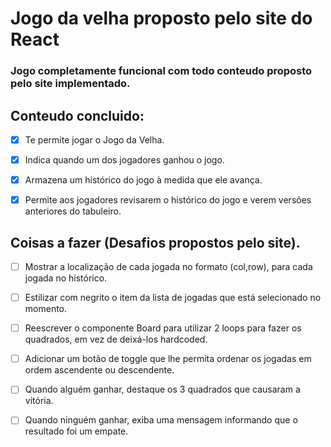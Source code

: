 # Jogo da velha proposto pelo site do React

### Jogo completamente funcional com todo conteudo proposto pelo site implementado.

## Conteudo concluido:

- [x] Te permite jogar o Jogo da Velha.

- [x] Indica quando um dos jogadores ganhou o jogo.

- [x] Armazena um histórico do jogo à medida que ele avança.

- [x] Permite aos jogadores revisarem o histórico do jogo e verem versões anteriores do tabuleiro.


## Coisas a fazer (Desafios propostos pelo site).


- [ ] Mostrar a localização de cada jogada no formato (col,row), para cada jogada no histórico.

- [ ] Estilizar com negrito o item da lista de jogadas que está selecionado no momento.

- [ ] Reescrever o componente Board para utilizar 2 loops para fazer os quadrados, em vez de deixá-los hardcoded.

- [ ] Adicionar um botão de toggle que lhe permita ordenar os jogadas em ordem ascendente ou descendente.

- [ ] Quando alguém ganhar, destaque os 3 quadrados que causaram a vitória.

- [ ] Quando ninguém ganhar, exiba uma mensagem informando que o resultado foi um empate.

